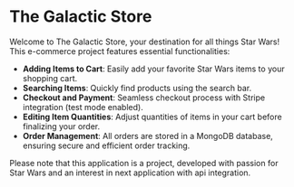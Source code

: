 # The Galactic Store

Welcome to The Galactic Store, your destination for all things Star Wars! This e-commerce project features essential functionalities:

- **Adding Items to Cart**: Easily add your favorite Star Wars items to your shopping cart.
- **Searching Items**: Quickly find products using the search bar.
- **Checkout and Payment**: Seamless checkout process with Stripe integration (test mode enabled).
- **Editing Item Quantities**: Adjust quantities of items in your cart before finalizing your order.
- **Order Management**: All orders are stored in a MongoDB database, ensuring secure and efficient order tracking.

Please note that this application is a project, developed with passion for Star Wars and an interest in next application with api integration.


